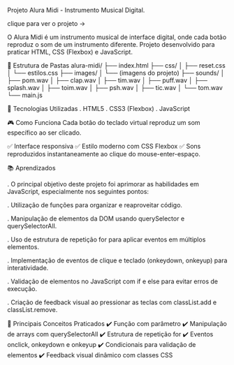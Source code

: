 Projeto Alura Midi - Instrumento Musical Digital.

clique para ver o projeto -> 

O Alura Midi é um instrumento musical de interface digital, onde cada botão reproduz o som de um instrumento diferente. Projeto desenvolvido para praticar HTML, CSS (Flexbox) e JavaScript.

📂 Estrutura de Pastas
alura-midi/
├── index.html
├── css/
│   ├── reset.css
│   └── estilos.css
├── images/
│   └── (imagens do projeto)
├── sounds/
│   ├── pom.wav
│   ├── clap.wav
│   ├── tim.wav
│   ├── puff.wav
│   ├── splash.wav
│   ├── toim.wav
│   ├── psh.wav
│   ├── tic.wav
│   └── tom.wav
└── main.js

🚀 Tecnologias Utilizadas
. HTML5
. CSS3 (Flexbox)
. JavaScript

🎮 Como Funciona
Cada botão do teclado virtual reproduz um som específico ao ser clicado.

✅ Interface responsiva
✅ Estilo moderno com CSS Flexbox
✅ Sons reproduzidos instantaneamente ao clique do mouse-enter-espaço.

📚 Aprendizados

. O principal objetivo deste projeto foi aprimorar as habilidades em JavaScript, especialmente nos seguintes pontos:

. Utilização de funções para organizar e reaproveitar código.

. Manipulação de elementos da DOM usando querySelector e querySelectorAll.

. Uso de estrutura de repetição for para aplicar eventos em múltiplos elementos.

. Implementação de eventos de clique e teclado (onkeydown, onkeyup) para interatividade.

. Validação de elementos no JavaScript com if e else para evitar erros de execução.

. Criação de feedback visual ao pressionar as teclas com classList.add e classList.remove.

🚀 Principais Conceitos Praticados
✔️ Função com parâmetro
✔️ Manipulação de arrays com querySelectorAll
✔️ Estrutura de repetição for
✔️ Eventos onclick, onkeydown e onkeyup
✔️ Condicionais para validação de elementos
✔️ Feedback visual dinâmico com classes CSS

